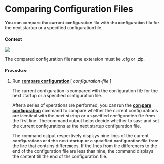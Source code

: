 Comparing Configuration Files
=============================

You can compare the current configuration file with the configuration file for the next startup or a specified configuration file.

#### Context

![](../../../../public_sys-resources/note_3.0-en-us.png) 

The compared configuration file name extension must be .cfg or .zip.



#### Procedure

1. Run [**compare configuration**](cmdqueryname=compare+configuration) [ *configuration-file* ]
   
   
   
   The current configuration is compared with the configuration file for the next startup or a specified configuration file.
   
   
   
   After a series of operations are performed, you can run the [**compare configuration**](cmdqueryname=compare+configuration) command to compare whether the current configurations are identical with the next startup or a specified configuration file from the first line. The command output helps decide whether to save and set the current configurations as the next startup configuration file.
   
   The command output respectively displays nine lines of the current configurations and the next startup or a specified configuration file from the line that contains differences. If the lines from the differences to the end of the configuration file are less than nine, the command displays the content till the end of the configuration file.